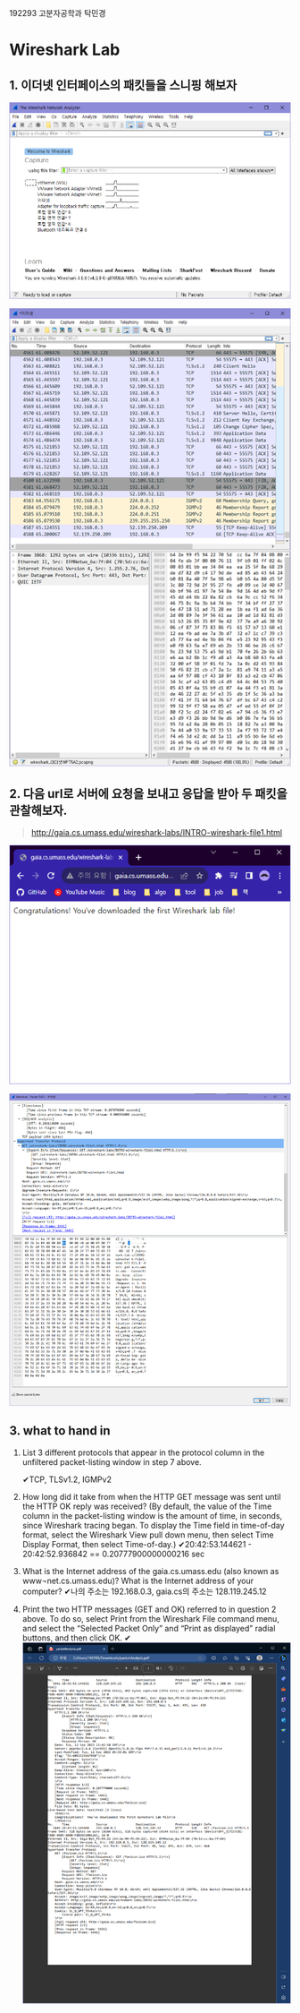 192293 고분자공학과 탁민경

# Wireshark Lab

## 1. 이더넷 인터페이스의 패킷들을 스니핑 해보자

![image-20230912203603790](./assets/image-20230912203603790.png)



![image-20230912202943371](./assets/image-20230912202943371.png)

## 2. 다음 url로 서버에 요청을 보내고 응답을 받아 두 패킷을 관찰해보자. 

>   http://gaia.cs.umass.edu/wireshark-labs/INTRO-wireshark-file1.html    

![image-20230912204401335](./assets/image-20230912204401335.png)

![image-20230912205205292](./assets/image-20230912205205292.png)



## 3. what to hand in

1.  List 3 different protocols that appear in the protocol column in the unfiltered packet-listing window in step 7 above. 

    ✔TCP, TLSv1.2, IGMPv2 
2.  How long did it take from when the HTTP GET message was sent until the HTTP OK reply was received? (By default, the value of the Time column in the packet-listing window is the amount of time, in seconds, since Wireshark tracing began.  To display the Time field in time-of-day format, select the Wireshark View pull down menu, then select Time Display Format, then select Time-of-day.) 
    ✔20:42:53.144621 - 20:42:52.936842 == 0.20777900000000216 sec
3.  What is the Internet address of the gaia.cs.umass.edu (also known as www¬net.cs.umass.edu)?  What is the Internet address of your computer? 
    ✔나의 주소는 192.168.0.3, gaia.cs의 주소는 128.119.245.12
4.  Print the two HTTP messages (GET and OK) referred to in question 2 above. To do so, select Print from the Wireshark File command menu, and select the “Selected Packet Only” and “Print as displayed” radial buttons, and then click OK. 
    ✔ ![image-20230912211117842](./assets/image-20230912211117842.png)

